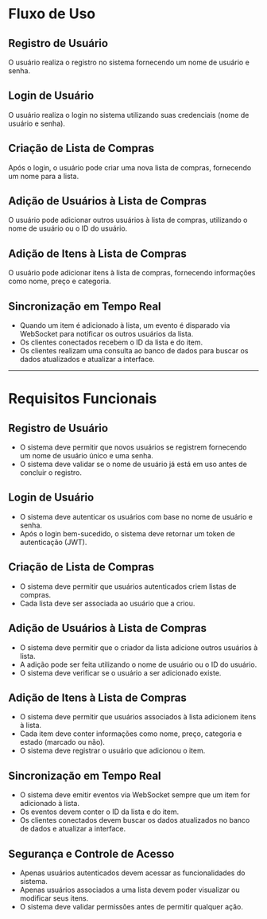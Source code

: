 # Fluxo de Uso

## Registro de Usuário
O usuário realiza o registro no sistema fornecendo um nome de usuário e senha.

## Login de Usuário
O usuário realiza o login no sistema utilizando suas credenciais (nome de usuário e senha).

## Criação de Lista de Compras
Após o login, o usuário pode criar uma nova lista de compras, fornecendo um nome para a lista.

## Adição de Usuários à Lista de Compras
O usuário pode adicionar outros usuários à lista de compras, utilizando o nome de usuário ou o ID do usuário.

## Adição de Itens à Lista de Compras
O usuário pode adicionar itens à lista de compras, fornecendo informações como nome, preço e categoria.

## Sincronização em Tempo Real
- Quando um item é adicionado à lista, um evento é disparado via WebSocket para notificar os outros usuários da lista.
- Os clientes conectados recebem o ID da lista e do item.
- Os clientes realizam uma consulta ao banco de dados para buscar os dados atualizados e atualizar a interface.

---

# Requisitos Funcionais

## Registro de Usuário
- O sistema deve permitir que novos usuários se registrem fornecendo um nome de usuário único e uma senha.
- O sistema deve validar se o nome de usuário já está em uso antes de concluir o registro.

## Login de Usuário
- O sistema deve autenticar os usuários com base no nome de usuário e senha.
- Após o login bem-sucedido, o sistema deve retornar um token de autenticação (JWT).

## Criação de Lista de Compras
- O sistema deve permitir que usuários autenticados criem listas de compras.
- Cada lista deve ser associada ao usuário que a criou.

## Adição de Usuários à Lista de Compras
- O sistema deve permitir que o criador da lista adicione outros usuários à lista.
- A adição pode ser feita utilizando o nome de usuário ou o ID do usuário.
- O sistema deve verificar se o usuário a ser adicionado existe.

## Adição de Itens à Lista de Compras
- O sistema deve permitir que usuários associados à lista adicionem itens à lista.
- Cada item deve conter informações como nome, preço, categoria e estado (marcado ou não).
- O sistema deve registrar o usuário que adicionou o item.

## Sincronização em Tempo Real
- O sistema deve emitir eventos via WebSocket sempre que um item for adicionado à lista.
- Os eventos devem conter o ID da lista e do item.
- Os clientes conectados devem buscar os dados atualizados no banco de dados e atualizar a interface.

## Segurança e Controle de Acesso
- Apenas usuários autenticados devem acessar as funcionalidades do sistema.
- Apenas usuários associados a uma lista devem poder visualizar ou modificar seus itens.
- O sistema deve validar permissões antes de permitir qualquer ação.